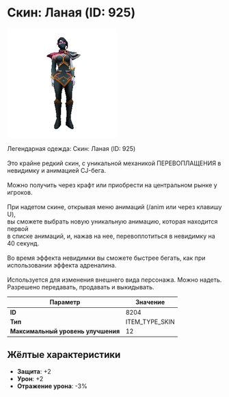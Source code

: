 # Скин: Ланая (ID: 925)

![Item Image](../img/8204.webp?raw=true)

Легендарная одежда: Скин: Ланая (ID: 925)<br><br>Это крайне редкий скин, с уникальной механикой ПЕРЕВОПЛАЩЕНИЯ в невидимку и анимацией CJ-бега.<br><br>Можно получить через крафт или приобрести на центральном рынке у игроков.<br><br>При надетом скине, открывая меню анимаций (/anim или через клавишу U),<br>вы сможете выбрать новую уникальную анимацию, которая находится первой<br>в списке анимаций, и, нажав на нее, перевоплотиться в невидимку на 40 секунд.<br><br>Во время эффекта невидимки вы сможете быстрее бегать, как при использовании эффекта адреналина.<br><br>Используется для изменения внешнего вида персонажа. Можно надеть.<br>Разрешено передавать, продавать и выкидывать.


| Параметр | Значение |
|----------|----------|
| **ID** | 8204 |
| **Тип** | ITEM_TYPE_SKIN |
| **Максимальный уровень улучшения** | 12 |

## Жёлтые характеристики

- **Защита**: +2
- **Урон**: +2
- **Отражение урона**: -3%

